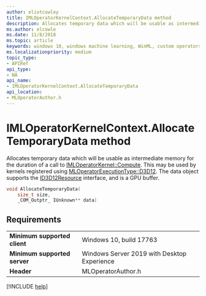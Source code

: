 ```yaml
---
author: eliotcowley
title: IMLOperatorKernelContext.AllocateTemporaryData method
description: Allocates temporary data which will be usable as intermediate memory for the duration of a call to **IMLOperatorKernel::Compute**.
ms.author: elcowle
ms.date: 11/8/2018
ms.topic: article
keywords: windows 10, windows machine learning, WinML, custom operators, AllocateTemporaryData
ms.localizationpriority: medium
topic_type:
- APIRef
api_type:
- NA
api_name:
- IMLOperatorKernelContext.AllocateTemporaryData
api_location:
- MLOperatorAuthor.h
---
```


# IMLOperatorKernelContext.AllocateTemporaryData method

Allocates temporary data which will be usable as intermediate memory for the duration of a call to [IMLOperatorKernel::Compute](IMLOperatorKernel_Compute.md). This may be used by kernels registered using [MLOperatorExecutionType::D3D12](MLOperatorExecutionType.md). The data object supports the [ID3D12Resource](https://docs.microsoft.com/windows/desktop/api/d3d12/nn-d3d12-id3d12resource) interface, and is a GPU buffer.

```cpp
void AllocateTemporaryData(
    size_t size, 
    _COM_Outptr_ IUnknown** data)
```

## Requirements

| | |
|-|-|
| **Minimum supported client** | Windows 10, build 17763 |
| **Minimum supported server** | Windows Server 2019 with Desktop Experience |
| **Header** | MLOperatorAuthor.h |

[!INCLUDE [help](../includes/get-help.md)]
